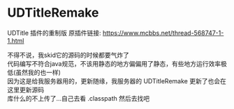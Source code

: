 # UDTitleRemake
UDTitle 插件的重制版
原插件链接: https://www.mcbbs.net/thread-568747-1-1.html

不得不说，我skid它的源码的时候都要气炸了  
代码编写不符合java规范，不该用静态的地方偏偏用了静态，有些地方运行效率极低(虽然我的也一样)  
因为这是给我服务器用的，更新随缘，我服务器的 UDTitleRemake 更新了也会在这里更新源码  
库什么的不上传了…自己去看 .classpath 然后去找吧
